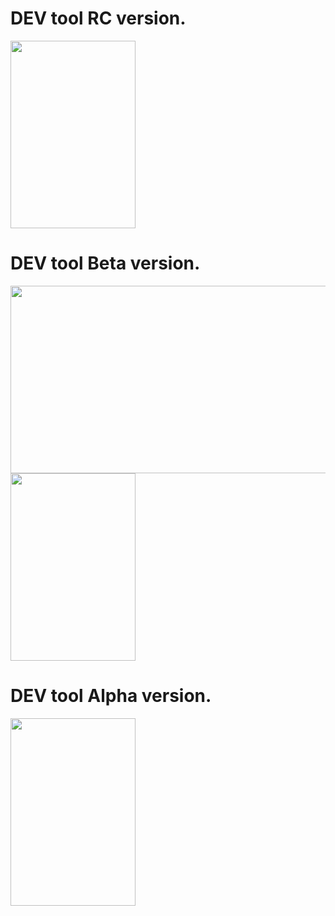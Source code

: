 # DEV tool RC version.

<img src="../../docs/images/devtool3.jpg" width = "200" height = "300" alt=""/>

# DEV tool Beta version.
<img src="../../docs/images/devtool1.jpg" width = "600" height = "300" alt=""/> <img src="../../docs/images/devtool2.jpg" width = "200" height = "300" alt=""/>

# DEV tool Alpha version.
<img src="../../docs/images/yaxilalei.jpg" width = "200" height = "300" alt=""/>

